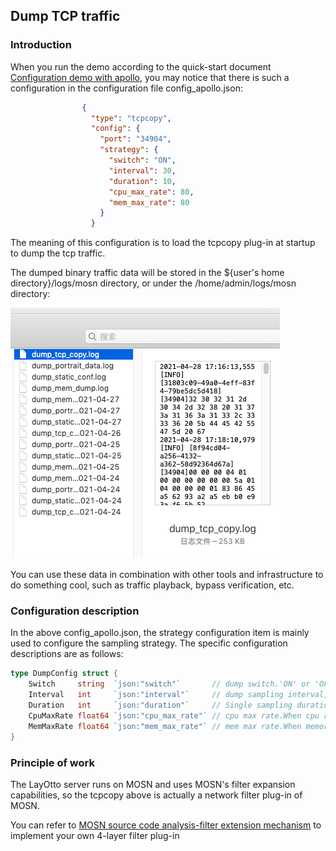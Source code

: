 ## Dump TCP traffic

### Introduction

When you run the demo according to the quick-start document [Configuration demo with apollo](docs/en/start/configuration/start-apollo.md), you may notice that there is such a configuration in the configuration file config_apollo.json:
```json
                {
                  "type": "tcpcopy",
                  "config": {
                    "port": "34904",
                    "strategy": {
                      "switch": "ON",
                      "interval": 30,
                      "duration": 10,
                      "cpu_max_rate": 80,
                      "mem_max_rate": 80
                    }
                  }
```
The meaning of this configuration is to load the tcpcopy plug-in at startup to dump the tcp traffic.

The dumped binary traffic data will be stored in the ${user's home directory}/logs/mosn directory, or under the /home/admin/logs/mosn directory:

![img.png](../../../../img/tcp_dump.png)

You can use these data in combination with other tools and infrastructure to do something cool, such as traffic playback, bypass verification, etc.

### Configuration description

In the above config_apollo.json, the strategy configuration item is mainly used to configure the sampling strategy. The specific configuration descriptions are as follows:

```go
type DumpConfig struct {
	Switch     string  `json:"switch"`       // dump switch.'ON' or 'OFF'
	Interval   int     `json:"interval"`     // dump sampling interval, unit: second
	Duration   int     `json:"duration"`     // Single sampling duration,unit: second
	CpuMaxRate float64 `json:"cpu_max_rate"` // cpu max rate.When cpu rate bigger than this threshold,dump function will be fused
	MemMaxRate float64 `json:"mem_max_rate"` // mem max rate.When memory rate bigger than this threshold,dump function will be fused
}
```

### Principle of work

The LayOtto server runs on MOSN and uses MOSN's filter expansion capabilities, so the tcpcopy above is actually a network filter plug-in of MOSN.

You can refer to [MOSN source code analysis-filter extension mechanism](https://mosn.io/blog/code/mosn-filters/) to implement your own 4-layer filter plug-in